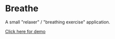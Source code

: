 # Breathe
A small "relaxer" / "breathing exercise" application.

<a href="https://alexkazar11.github.io/Breathe/">Click here for demo</a>
